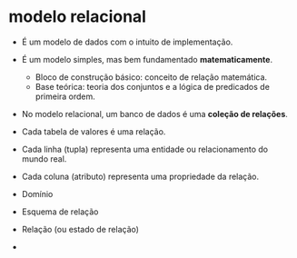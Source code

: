 # modelo relacional

- É um modelo de dados com o intuito de implementação.
- É um modelo simples, mas bem fundamentado **matematicamente**.
  - Bloco de construção básico: conceito de relação matemática.
  - Base teórica: teoria dos conjuntos e a lógica de predicados de primeira ordem.

- No modelo relacional, um banco de dados é uma **coleção de relações**.
- Cada tabela de valores é uma relação.
- Cada linha (tupla) representa uma entidade ou relacionamento do mundo real.
- Cada coluna (atributo) representa uma propriedade da relação.

- Domínio
- Esquema de relação
- Relação (ou estado de relação)
- 